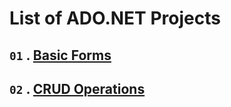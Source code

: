 # **List of ADO.NET Projects**

## `01` . [**Basic Forms**](https://github.com/nayanR3/SkillMineCodes/tree/master/SkillMineCodes/ADO.NET/BasicForm)

## `02` . [**CRUD Operations**](https://github.com/nayanR3/SkillMineCodes/blob/master/mdFiles/adoNetCRUD/list.md)